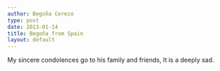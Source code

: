 ```yaml
---
author: Begoña Cerezo
type: post
date: 2013-01-14
title: Begoña from Spain
layout: default
---
```

My sincere condolences go to his family and friends, It is a deeply sad.
